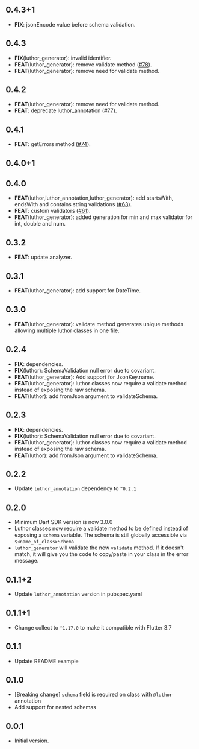 ## 0.4.3+1

 - **FIX**: jsonEncode value before schema validation.

## 0.4.3

 - **FIX**(luthor_generator): invalid identifier.
 - **FEAT**(luthor_generator): remove validate method ([#78](https://github.com/exaby73/luthor/issues/78)).
 - **FEAT**(luthor_generator): remove need for validate method.

## 0.4.2

 - **FEAT**(luthor_generator): remove need for validate method.
 - **FEAT**: deprecate luthor_annotation ([#77](https://github.com/exaby73/luthor/issues/77)).

## 0.4.1

 - **FEAT**: getErrors method ([#74](https://github.com/exaby73/luthor/issues/74)).

## 0.4.0+1

## 0.4.0

 - **FEAT**(luthor,luthor_annotation,luthor_generator): add startsWith, endsWith and contains string validations ([#63](https://github.com/exaby73/luthor/issues/63)).
 - **FEAT**: custom validators ([#61](https://github.com/exaby73/luthor/issues/61)).
 - **FEAT**(luthor_generator): added generation for min and max validator for int, double and num.

## 0.3.2

 - **FEAT**: update analyzer.

## 0.3.1

 - **FEAT**(luthor_generator): add support for DateTime.

## 0.3.0

 - **FEAT**(luthor_generator): validate method generates unique methods allowing multiple luthor classes in one file.

## 0.2.4

 - **FIX**: dependencies.
 - **FIX**(luthor): SchemaValidation null error due to covariant.
 - **FEAT**(luthor_generator): Add support for JsonKey.name.
 - **FEAT**(luthor_generator): luthor classes now require a validate method instead of exposing the raw schema.
 - **FEAT**(luthor): add fromJson argument to validateSchema.

## 0.2.3

 - **FIX**: dependencies.
 - **FIX**(luthor): SchemaValidation null error due to covariant.
 - **FEAT**(luthor_generator): luthor classes now require a validate method instead of exposing the raw schema.
 - **FEAT**(luthor): add fromJson argument to validateSchema.

## 0.2.2

- Update `luthor_annotation` dependency to `^0.2.1`

## 0.2.0

- Minimum Dart SDK version is now 3.0.0
- Luthor classes now require a validate method to be defined instead of exposing a `schema` variable. The schema is still globally accessible via `$<name_of_class>Schema`
- `luthor_generator` will validate the new `validate` method. If it doesn't match, it will give you the code to copy/paste in your class in the error message.

## 0.1.1+2

- Update `luthor_annotation` version in pubspec.yaml

## 0.1.1+1

- Change collect to `^1.17.0` to make it compatible with Flutter 3.7

## 0.1.1

- Update README example

## 0.1.0

- [Breaking change] `schema` field is required on class with `@luthor` annotation
- Add support for nested schemas

## 0.0.1

- Initial version.
